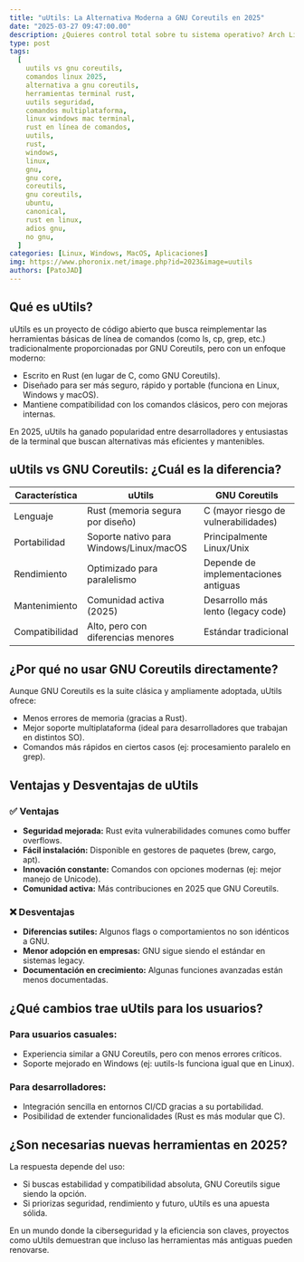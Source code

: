 ```yaml
---
title: "uUtils: La Alternativa Moderna a GNU Coreutils en 2025"
date: "2025-03-27 09:47:00.00"
description: ¿Quieres control total sobre tu sistema operativo? Arch Linux es la distribución perfecta para usuarios intermedios y avanzados que buscan personalización y rendimiento.
type: post
tags:
  [
    uutils vs gnu coreutils,
    comandos linux 2025,
    alternativa a gnu coreutils,
    herramientas terminal rust,
    uutils seguridad,
    comandos multiplataforma,
    linux windows mac terminal,
    rust en línea de comandos,
    uutils,
    rust,
    windows,
    linux,
    gnu,
    gnu core,
    coreutils,
    gnu coreutils,
    ubuntu,
    canonical,
    rust en linux,
    adios gnu,
    no gnu,
  ]
categories: [Linux, Windows, MacOS, Aplicaciones]
img: https://www.phoronix.net/image.php?id=2023&image=uutils
authors: [PatoJAD]
---
```


## Qué es uUtils?

uUtils es un proyecto de código abierto que busca reimplementar las herramientas básicas de línea de comandos (como ls, cp, grep, etc.) tradicionalmente proporcionadas por GNU Coreutils, pero con un enfoque moderno:

- Escrito en Rust (en lugar de C, como GNU Coreutils).
- Diseñado para ser más seguro, rápido y portable (funciona en Linux, Windows y macOS).
- Mantiene compatibilidad con los comandos clásicos, pero con mejoras internas.

En 2025, uUtils ha ganado popularidad entre desarrolladores y entusiastas de la terminal que buscan alternativas más eficientes y mantenibles.

## uUtils vs GNU Coreutils: ¿Cuál es la diferencia?

| Característica | uUtils                                  | GNU Coreutils                        |
| -------------- | --------------------------------------- | ------------------------------------ |
| Lenguaje       | Rust (memoria segura por diseño)        | C (mayor riesgo de vulnerabilidades) |
| Portabilidad   | Soporte nativo para Windows/Linux/macOS | Principalmente Linux/Unix            |
| Rendimiento    | Optimizado para paralelismo             | Depende de implementaciones antiguas |
| Mantenimiento  | Comunidad activa (2025)                 | Desarrollo más lento (legacy code)   |
| Compatibilidad | Alto, pero con diferencias menores      | Estándar tradicional                 |

## ¿Por qué no usar GNU Coreutils directamente?

Aunque GNU Coreutils es la suite clásica y ampliamente adoptada, uUtils ofrece:

- Menos errores de memoria (gracias a Rust).
- Mejor soporte multiplataforma (ideal para desarrolladores que trabajan en distintos SO).
- Comandos más rápidos en ciertos casos (ej: procesamiento paralelo en grep).

## Ventajas y Desventajas de uUtils

### ✅ Ventajas

- **Seguridad mejorada:** Rust evita vulnerabilidades comunes como buffer overflows.
- **Fácil instalación:** Disponible en gestores de paquetes (brew, cargo, apt).
- **Innovación constante:** Comandos con opciones modernas (ej: mejor manejo de Unicode).
- **Comunidad activa:** Más contribuciones en 2025 que GNU Coreutils.

### ❌ Desventajas

- **Diferencias sutiles:** Algunos flags o comportamientos no son idénticos a GNU.
- **Menor adopción en empresas:** GNU sigue siendo el estándar en sistemas legacy.
- **Documentación en crecimiento:** Algunas funciones avanzadas están menos documentadas.

## ¿Qué cambios trae uUtils para los usuarios?

### Para usuarios casuales:

- Experiencia similar a GNU Coreutils, pero con menos errores críticos.
- Soporte mejorado en Windows (ej: uutils-ls funciona igual que en Linux).

### Para desarrolladores:

- Integración sencilla en entornos CI/CD gracias a su portabilidad.
- Posibilidad de extender funcionalidades (Rust es más modular que C).

## ¿Son necesarias nuevas herramientas en 2025?

La respuesta depende del uso:

- Si buscas estabilidad y compatibilidad absoluta, GNU Coreutils sigue siendo la opción.
- Si priorizas seguridad, rendimiento y futuro, uUtils es una apuesta sólida.

En un mundo donde la ciberseguridad y la eficiencia son claves, proyectos como uUtils demuestran que incluso las herramientas más antiguas pueden renovarse.
